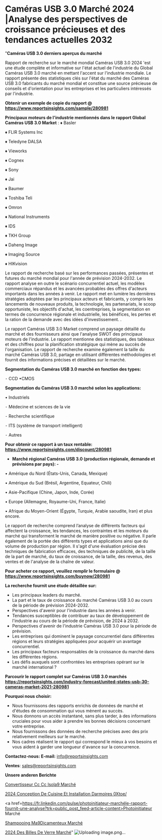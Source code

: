 # Caméras USB 3.0 Marché 2024 |Analyse des perspectives de croissance précieuses et des tendances actuelles 2032

"<strong>Caméras USB 3.0 derniers aperçus du marché</strong>

Rapport de recherche sur le marché mondial Caméras USB 3.0 2024 'est une étude complète et informative sur l'état actuel de l'industrie du Global Caméras USB 3.0 marché en mettant l'accent sur l'industrie mondiale. Le rapport présente des statistiques clés sur l'état du marché des Caméras USB 3.0 fabricants du marché mondial et constitue une source précieuse de conseils et d'orientation pour les entreprises et les particuliers intéressés par l'industrie.

<strong>Obtenir un exemple de copie du rapport @ <a href=https://www.reportsinsights.com/sample/280981>https://www.reportsinsights.com/sample/280981</a></strong>

<strong>Principaux moteurs de l'industrie mentionnés dans le rapport Global Caméras USB 3.0 Market</strong> :
♦ Basler

♦ FLIR Systems Inc

♦ Teledyne DALSA

♦ Vieworks

♦ Cognex

♦ Sony

♦ Jai

♦ Baumer

♦ Toshiba Teli

♦ Omron

♦ National Instruments

♦ IDS

♦ TKH Group

♦ Daheng Image

♦  Imaging Source

♦ HIKvision

Le rapport de recherche basé sur les performances passées, présentes et futures du marché mondial pour l'année de prévision 2024-2032. Le rapport analyse en outre le scénario concurrentiel actuel, les modèles commerciaux répandus et les avancées probables des offres d'acteurs importants dans les années à venir. Le rapport met en lumière les dernières stratégies adoptées par les principaux acteurs et fabricants, y compris les lancements de nouveaux produits, la technologie, les partenariats, le scoop opportuniste, les objectifs d'achat, les coentreprises, la segmentation en termes de concurrence régionale et industrielle, les bénéfices, les pertes et la ration de la demande avec des idées d'investissement. .

Le rapport Caméras USB 3.0 Market comprend un paysage détaillé du marché et des fournisseurs ainsi que l'analyse SWOT des principaux moteurs de l'industrie. Le rapport mentionne des statistiques, des tableaux et des chiffres pour la planification stratégique qui mène au succès de l'organisation. Le rapport de recherche examine également la taille du marché Caméras USB 3.0, partage en utilisant différentes méthodologies et fournit des informations précises et détaillées sur le marché.

<strong>Segmentation du Caméras USB 3.0 marché en fonction des types:</strong>


⁃ CCD
•CMOS

<strong>Segmentation du Caméras USB 3.0 marché selon les applications:</strong>

• Industriels

⁃ Médecine et sciences de la vie

⁃ Recherche scientifique

⁃ ITS (système de transport intelligent)

⁃ Autres

<strong>Pour obtenir ce rapport à un taux rentable: <a href=https://www.reportsinsights.com/discount/280981>https://www.reportsinsights.com/discount/280981</a></strong>
<ul>
  <li><strong>Marché régional Caméras USB 3.0 (production régionale, demande et prévisions par pays): -</strong></li>
</ul>
• Amérique du Nord (États-Unis, Canada, Mexique)

• Amérique du Sud (Brésil, Argentine, Equateur, Chili)

• Asie-Pacifique (Chine, Japon, Inde, Corée)

• Europe (Allemagne, Royaume-Uni, France, Italie)

• Afrique du Moyen-Orient (Égypte, Turquie, Arabie saoudite, Iran) et plus encore.

Le rapport de recherche comprend l’analyse de différents facteurs qui affectent la croissance, les tendances, les contraintes et les moteurs du marché qui transforment le marché de manière positive ou négative. Il parle également de la portée des différents types et applications ainsi que du volume de production par région. Il s'agit d'une évaluation précise des techniques de fabrication efficaces, des techniques de publicité, de la taille de la part de marché, du taux de croissance, de la taille, des revenus, des ventes et de l'analyse de la chaîne de valeur.

<strong>Pour acheter ce rapport, veuillez remplir le formulaire @   <a href=https://www.reportsinsights.com/buynow/280981>https://www.reportsinsights.com/buynow/280981</a></strong>

<strong>La recherche fournit une étude détaillée sur:</strong>
<ul>
  <li>Les principaux leaders du marché.</li>
  <li>La part et le taux de croissance du marché Caméras USB 3.0 au cours de la période de prévision 2024-2032.</li>
  <li>Perspectives d'avenir pour l'industrie dans les années à venir.</li>
  <li>Tendances susceptibles de contribuer au taux de développement de l'industrie au cours de la période de prévision, de 2024 à 2032.</li>
  <li>Perspectives d'avenir de l'industrie Caméras USB 3.0 pour la période de prévision.</li>
  <li>Les entreprises qui dominent le paysage concurrentiel dans différentes régions et leurs stratégies appliquées pour acquérir un avantage concurrentiel.</li>
  <li>Les principaux facteurs responsables de la croissance du marché dans les différentes régions.</li>
  <li>Les défis auxquels sont confrontées les entreprises opérant sur le marché international ?</li>
</ul>

<strong>Parcourir le rapport complet sur Caméras USB 3.0 marchés <a href=https://reportsinsights.com/industry-forecast/united-states-usb-30-cameras-market-2021-280981>https://reportsinsights.com/industry-forecast/united-states-usb-30-cameras-market-2021-280981</a></strong>

<strong>Pourquoi nous choisir:</strong>
<ul>
  <li>Nous fournissons des rapports enrichis de données de marché et d'études de consommation qui vous mènent au succès.</li>
  <li>Nous donnons un accès instantané, sans plus tarder, à des informations cruciales pour vous aider à prendre les bonnes décisions concernant votre entreprise.</li>
  <li>Nous fournissons des données de recherche précises avec des prix relativement meilleurs sur le marché.</li>
  <li>Nos cadres réalisent le rapport qui correspond le mieux à vos besoins et vous aident à garder une longueur d'avance sur la concurrence.</li>
</ul>
<strong>Contactez-nous:
</strong><strong>E-mail:</strong> <a href=mailto:info@reportsinsights.com>info@reportsinsights.com</a>

<strong>Ventes</strong>: <a href=mailto:sales@reportsinsights.com>sales@reportsinsights.com</a>

<strong>Unsere anderen Berichte</strong>

<a href=https://www.linkedin.com/pulse/convertisseur-cc-cc-isol%C3%A9-march%C3%A9-2024-2032-rapport-ya5le/>Convertisseur Cc Cc Isola9 Marché</a>

<a href=https://www.linkedin.com/pulse/2024-conception-de-cuisine-et-installation-darmoires-0xtoe/>2024 Conception De Cuisine Et Installation Darmoires 0Xtoe/</a>

<a href=https://fr.linkedin.com/pulse/photoinitiateur-marchéle-rapport-fournit-une-analyse?trk=public_post_feed-article-content>Photoinitiateur Marché</a>

<a href=https://www.linkedin.com/pulse/shampooing-m%C3%A9dicamenteux-march%C3%A9-segmentation-myrbf/>Shampooing Ma9Dicamenteux Marché</a>

<a href=https://www.linkedin.com/pulse/2024-des-billes-de-verre-march%C3%A9-analyse-historique-pwefc/>2024 Des Billes De Verre Marché</a>"
![Uploading image.png…]()
